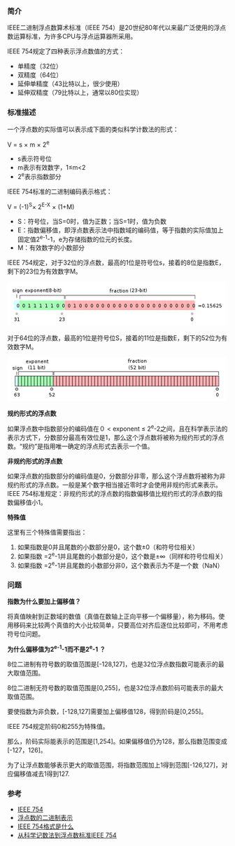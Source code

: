 ### 简介

IEEE二进制浮点数算术标准（IEEE 754）是20世纪80年代以来最广泛使用的浮点数运算标准，为许多CPU与浮点运算器所采用。

IEEE 754规定了四种表示浮点数值的方式：

- 单精度（32位）
- 双精度（64位）
- 延伸单精度（43比特以上，很少使用）
- 延伸双精度（79比特以上，通常以80位实现）

### 标准描述

一个浮点数的实际值可以表示成下面的类似科学计数法的形式：

V = s × m × 2<sup>e</sup>

- s表示符号位
- m表示有效数字，1≤m<2
- 2<sup>e</sup>表示指数部分

IEEE 754标准的二进制编码表示格式：

V = (-1)<sup>S</sup>× 2<sup>E-X</sup> × (1+M) 

- S：符号位，当S=0时，值为正数；当S=1时，值为负数
- E：指数偏移值，即浮点数表示法中指数域的编码值，等于指数的实际值加上固定值2<sup>e-1</sup>-1，e为存储指数的位元的长度。
- M：有效数字的小数部分

IEEE 754规定，对于32位的浮点数，最高的1位是符号位s，接着的8位是指数E，剩下的23位为有效数字M。

![ieee32](assets/ieee32.png)

对于64位的浮点数，最高的1位是符号位S，接着的11位是指数E，剩下的52位为有效数字M。

![ieee64](assets/ieee64.png)

**规约形式的浮点数**

如果浮点数中指数部分的编码值在０ < exponent ≤ 2<sup>e</sup>-2之间，且在科学表示法的表示方式下，分数部分最高有效位是1，那么这个浮点数将被称为规约形式的浮点数。“规约”是指用唯一确定的浮点形式去表示一个值。

**非规约形式的浮点数**

如果浮点数的指数部分的编码值是0，分数部分非零，那么这个浮点数将被称为非规约形式的浮点数。一般是某个数字相当接近零时才会使用非规约形式来表示。IEEE 754标准规定：非规约形式的浮点数的指数偏移值比规约形式的浮点数的指数偏移值小1。

**特殊值**

这里有三个特殊值需要指出：

1. 如果指数是0并且尾数的小数部分是0，这个数±0（和符号位相关）
2. 如果指数 =2<sup>e</sup>-1并且尾数的小数部分是0，这个数是±∞（同样和符号位相关）
3. 如果指数 =2<sup>e</sup>-1并且尾数的小数部分非0，这个数表示为不是一个数（NaN）

### 问题

**指数为什么要加上偏移值？**

将真值映射到正数域的数值（真值在数轴上正向平移一个偏移量），称为移码。使用移码来比较两个真值的大小比较简单，只要高位对齐后逐位比较即可，不用考虑符号位问题。

**为什么偏移值为2<sup>e-1</sup>-1而不是2<sup>e</sup>-1 ？**

8位二进制有符号数的取值范围是[-128,127]，也是32位浮点数指数可能表示的最大取值范围。

8位二进制无符号数的取值范围是[0,255]，也是32位浮点数阶码可能表示的最大取值范围。

要使指数为非负数，[-128,127]需要加上偏移值128，得到阶码是[0,255]。

IEEE 754规定阶码0和255为特殊值。

那么，阶码实际能表示的范围是[1,254]。如果偏移值仍为128，那么指数范围变成[-127，126]。

为了让浮点数能够表示更大的取值范围，将指数范围加上1得到范围[-126,127]，对应偏移值减去1得到127.

### 参考

- [IEEE 754](https://zh.wikipedia.org/zh-sg/IEEE_754)
- [浮点数的二进制表示](http://www.ruanyifeng.com/blog/2010/06/ieee_floating-point_representation.html)
- [IEEE 754格式是什么](https://www.zhihu.com/question/21711083)
- [从科学记数法到浮点数标准IEEE 754](https://note.youdao.com/ynoteshare1/index.html?id=32370f53aff613b0cfe6cc0d6535e533&type=note#/)
